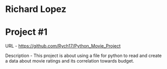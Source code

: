 # Richard Lopez
# Project #1

URL - https://github.com/Rych17/Python_Movie_Project


Description - This project is about using a file for python to read and create a data about movie ratings and its correlation towards budget.

